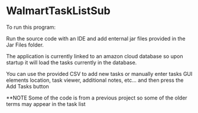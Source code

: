 # WalmartTaskListSub

To run this program:

Run the source code with an IDE and add enternal jar files provided in the Jar Files folder.

The application is currently linked to an amazon cloud database so upon startup it will load the tasks currently in the database. 

You can use the provided CSV to add new tasks or manually enter tasks GUI elements location, task viewer, additional notes,
etc...
and then press the Add Tasks button

**NOTE 
Some of the code is from a previous project so some of the older terms may appear in the task list


